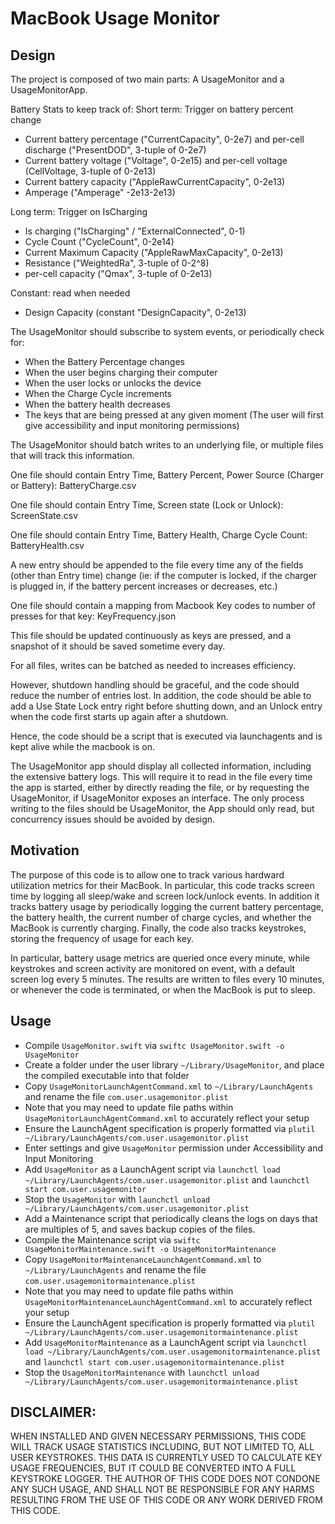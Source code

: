 # MacBook Usage Monitor

## Design

The project is composed of two main parts: A UsageMonitor and a UsageMonitorApp. 


Battery Stats to keep track of:
Short term: Trigger on battery percent change
- Current battery percentage ("CurrentCapacity", 0-2e7) and per-cell discharge ("PresentDOD", 3-tuple of 0-2e7)
- Current battery voltage ("Voltage", 0-2e15) and per-cell voltage (CellVoltage, 3-tuple of 0-2e13)
- Current battery capacity ("AppleRawCurrentCapacity", 0-2e13)
- Amperage ("Amperage" -2e13-2e13)

Long term: Trigger on IsCharging
- Is charging ("IsCharging" / "ExternalConnected", 0-1)
- Cycle Count ("CycleCount", 0-2e14)
- Current Maximum Capacity ("AppleRawMaxCapacity", 0-2e13)
- Resistance ("WeightedRa", 3-tuple of 0-2^8)
- per-cell capacity ("Qmax", 3-tuple of 0-2e13)

Constant: read when needed
- Design Capacity (constant "DesignCapacity", 0-2e13)

The UsageMonitor should subscribe to system events, or periodically check for:
- When the Battery Percentage changes
- When the user begins charging their computer
- When the user locks or unlocks the device
- When the Charge Cycle increments
- When the battery health decreases
- The keys that are being pressed at any given moment (The user will first give accessibility and input monitoring permissions)

The UsageMonitor should batch writes to an underlying file, or multiple files that will track this information.

One file should contain Entry Time, Battery Percent, Power Source (Charger or Battery): BatteryCharge.csv

One file should contain Entry Time, Screen state (Lock or Unlock): ScreenState.csv

One file should contain Entry Time, Battery Health, Charge Cycle Count: BatteryHealth.csv

A new entry should be appended to the file every time any of the fields (other than Entry time) change (ie: if the computer is locked, if the charger is plugged in, if the battery percent increases or decreases, etc.)

One file should contain a mapping from Macbook Key codes to number of presses for that key: KeyFrequency.json

This file should be updated continuously as keys are pressed, and a snapshot of it should be saved sometime every day.

For all files, writes can be batched as needed to increases efficiency.

However, shutdown handling should be graceful, and the code should reduce the number of entries lost. In addition, the code should be able to add a Use State Lock entry right before shutting down, and an Unlock entry when the code first starts up again after a shutdown.

Hence, the code should be a script that is executed via launchagents and is kept alive while the macbook is on. 

The UsageMonitor app should display all collected information, including the extensive battery logs. This will require it to read in the file every time the app is started, either by directly reading the file, or by requesting the UsageMonitor, if UsageMonitor exposes an interface. The only process writing to the files should be UsageMonitor, the App should only read, but concurrency issues should be avoided by design.



## Motivation
The purpose of this code is to allow one to track various hardward utilization metrics for their MacBook. In particular, this code tracks screen time by logging all sleep/wake and screen lock/unlock events. In addition it tracks battery usage by periodically logging the current battery percentage, the battery health, the current number of charge cycles, and whether the MacBook is currently charging. Finally, the code also tracks keystrokes, storing the frequency of usage for each key.

In particular, battery usage metrics are queried once every minute, while keystrokes and screen activity are monitored on event, with a default screen log every 5 minutes. The results are written to files every 10 minutes, or whenever the code is terminated, or when the MacBook is put to sleep.

## Usage
- Compile `UsageMonitor.swift` via `swiftc UsageMonitor.swift -o UsageMonitor`
- Create a folder under the user library `~/Library/UsageMonitor`, and place the compiled executable into that folder
- Copy `UsageMonitorLaunchAgentCommand.xml` to `~/Library/LaunchAgents` and rename the file `com.user.usagemonitor.plist`
- Note that you may need to update file paths within `UsageMonitorLaunchAgentCommand.xml` to accurately reflect your setup
- Ensure the LaunchAgent specification is properly formatted via `plutil ~/Library/LaunchAgents/com.user.usagemonitor.plist`
- Enter settings and give `UsageMonitor` permission under Accessibility and Input Monitoring
- Add `UsageMonitor` as a LaunchAgent script via `launchctl load ~/Library/LaunchAgents/com.user.usagemonitor.plist` and `launchctl start com.user.usagemonitor`
- Stop the `UsageMonitor` with `launchctl unload ~/Library/LaunchAgents/com.user.usagemonitor.plist`
- Add a Maintenance script that periodically cleans the logs on days that are multiples of 5, and saves backup copies of the files.
- Compile the Maintenance script via `swiftc UsageMonitorMaintenance.swift -o UsageMonitorMaintenance`
- Copy `UsageMonitorMaintenanceLaunchAgentCommand.xml` to `~/Library/LaunchAgents` and rename the file `com.user.usagemonitormaintenance.plist`
- Note that you may need to update file paths within `UsageMonitorMaintenanceLaunchAgentCommand.xml` to accurately reflect your setup
- Ensure the LaunchAgent specification is properly formatted via `plutil ~/Library/LaunchAgents/com.user.usagemonitormaintenance.plist`
- Add `UsageMonitorMaintenance` as a LaunchAgent script via `launchctl load ~/Library/LaunchAgents/com.user.usagemonitormaintenance.plist` and `launchctl start com.user.usagemonitormaintenance.plist`
- Stop the `UsageMonitorMaintenance` with `launchctl unload ~/Library/LaunchAgents/com.user.usagemonitormaintenance.plist`


## DISCLAIMER: 
WHEN INSTALLED AND GIVEN NECESSARY PERMISSIONS, THIS CODE WILL TRACK USAGE STATISTICS INCLUDING, BUT NOT LIMITED TO, ALL USER KEYSTROKES. THIS DATA IS CURRENTLY USED TO CALCULATE KEY USAGE FREQUENCIES, BUT IT COULD BE CONVERTED INTO A FULL KEYSTROKE LOGGER. THE AUTHOR OF THIS CODE DOES NOT CONDONE ANY SUCH USAGE, AND SHALL NOT BE RESPONSIBLE FOR ANY HARMS RESULTING FROM THE USE OF THIS CODE OR ANY WORK DERIVED FROM THIS CODE.
